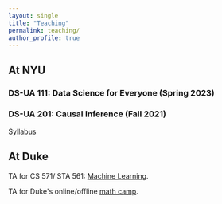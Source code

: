 ```yaml
---
layout: single
title: "Teaching"
permalink: teaching/
author_profile: true
---
```


## At NYU

### DS-UA 111: Data Science for Everyone (Spring 2023)

### DS-UA 201: Causal Inference (Fall 2021)

[Syllabus](/files/ds201-causal-inference-syllabus-fall2021.pdf) 

## At Duke

TA for  CS 571/ STA 561: [Machine Learning](https://users.cs.duke.edu/~cynthia/teaching.html). 

TA for Duke's online/offline [math camp](https://sites.duke.edu/daveasiegel/teaching/math-course/). 